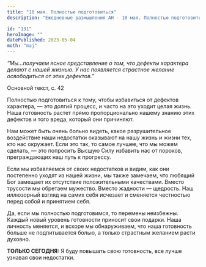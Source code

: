 ```yaml
---
title: "10 мая. Полностью подготовиться"
description: "Ежедневные размышления АН - 10 мая. Полностью подготовиться"

id: "131"
heroImage: ""
datePublished: 2023-05-04
moth: "maj"
---
```


_“Мы…получаем ясное представление о том, что дефекты характера делают с нашей
жизнью. У нас появляется страстное желание освободиться от этих дефектов.”_

Основной текст, с. 42

Полностью подготовиться к тому, чтобы избавиться от дефектов характера, — это
долгий процесс, и часто на это уходит целая жизнь. Наша готовность растет
прямо пропорционально нашему знанию этих дефектов и того вреда, который они
причиняют.

Нам может быть очень больно видеть, какое разрушительное воздействие наши
недостатки оказывают на нашу жизнь и жизни тех, кто нас окружает. Если это
так, то самое лучшее, что мы можем сделать, — это попросить Высшую Силу
избавить нас от пороков, преграждающих наш путь к прогрессу.

Если мы избавляемся от своих недостатков и видим, как они постепенно уходят из
нашей жизни, мы также замечаем, что любящий Бог замещает их отсутствие
положительными качествами. Вместо трусости мы обретаем мужество. Вместо
жадности — щедрость. Наш иллюзорный взгляд на самих себя исчезает и сменяется
честностью перед собой и принятием себя.

Да, если мы полностью подготовимся, то перемены неизбежны. Каждый новый
уровень готовности приносит свои подарки. Наша личность меняется, и вскоре мы
обнаруживаем, что наша готовность больше не подпитывается болью, а только
страстным желанием расти духовно.

**ТОЛЬКО СЕГОДНЯ:** Я буду повышать свою готовность, все лучше узнавая свои
недостатки.
